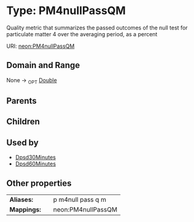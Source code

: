 
# Type: PM4nullPassQM


Quality metric that summarizes the passed outcomes of the null test for particulate matter 4 over the averaging period, as a percent

URI: [neon:PM4nullPassQM](https://data.neonscience.org/PM4nullPassQM)


## Domain and Range

None ->  <sub>OPT</sub> [Double](types/Double.md)

## Parents


## Children


## Used by

 * [Dpsd30Minutes](Dpsd30Minutes.md)
 * [Dpsd60Minutes](Dpsd60Minutes.md)

## Other properties

|  |  |  |
| --- | --- | --- |
| **Aliases:** | | p m4null pass q m |
| **Mappings:** | | neon:PM4nullPassQM |


